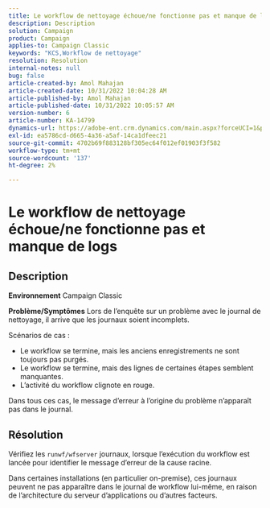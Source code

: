 ```yaml
---
title: Le workflow de nettoyage échoue/ne fonctionne pas et manque de logs
description: Description
solution: Campaign
product: Campaign
applies-to: Campaign Classic
keywords: "KCS,Workflow de nettoyage"
resolution: Resolution
internal-notes: null
bug: false
article-created-by: Amol Mahajan
article-created-date: 10/31/2022 10:04:28 AM
article-published-by: Amol Mahajan
article-published-date: 10/31/2022 10:05:57 AM
version-number: 6
article-number: KA-14799
dynamics-url: https://adobe-ent.crm.dynamics.com/main.aspx?forceUCI=1&pagetype=entityrecord&etn=knowledgearticle&id=271ea964-0359-ed11-9561-6045bd006079
exl-id: ea5786cd-d665-4a36-a5af-14ca1dfeec21
source-git-commit: 4702b69f883128bf305ec64f012ef01903f3f582
workflow-type: tm+mt
source-wordcount: '137'
ht-degree: 2%

---
```


# Le workflow de nettoyage échoue/ne fonctionne pas et manque de logs

## Description

<b>Environnement</b>
Campaign Classic


<b>Problème/Symptômes</b>
Lors de l’enquête sur un problème avec le journal de nettoyage, il arrive que les journaux soient incomplets.

Scénarios de cas :

- Le workflow se termine, mais les anciens enregistrements ne sont toujours pas purgés.
- Le workflow se termine, mais des lignes de certaines étapes semblent manquantes.
- L’activité du workflow clignote en rouge.


Dans tous ces cas, le message d’erreur à l’origine du problème n’apparaît pas dans le journal.


## Résolution


Vérifiez les `runwf/wfserver` journaux, lorsque l’exécution du workflow est lancée pour identifier le message d’erreur de la cause racine.

Dans certaines installations (en particulier on-premise), ces journaux peuvent ne pas apparaître dans le journal de workflow lui-même, en raison de l’architecture du serveur d’applications ou d’autres facteurs.

